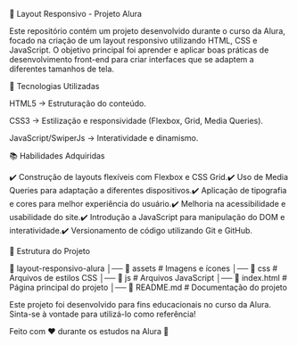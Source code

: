 📌 Layout Responsivo - Projeto Alura

Este repositório contém um projeto desenvolvido durante o curso da Alura, focado na criação de um layout responsivo utilizando HTML, CSS e JavaScript. O objetivo principal foi aprender e aplicar boas práticas de desenvolvimento front-end para criar interfaces que se adaptem a diferentes tamanhos de tela.

🚀 Tecnologias Utilizadas

HTML5 → Estruturação do conteúdo.

CSS3 → Estilização e responsividade (Flexbox, Grid, Media Queries).

JavaScript/SwiperJs → Interatividade e dinamismo.

📚 Habilidades Adquiridas

✔️ Construção de layouts flexíveis com Flexbox e CSS Grid.✔️ Uso de Media Queries para adaptação a diferentes dispositivos.✔️ Aplicação de tipografia e cores para melhor experiência do usuário.✔️ Melhoria na acessibilidade e usabilidade do site.✔️ Introdução a JavaScript para manipulação do DOM e interatividade.✔️ Versionamento de código utilizando Git e GitHub.

📂 Estrutura do Projeto

📁 layout-responsivo-alura
│── 📂 assets        # Imagens e ícones
│── 📂 css           # Arquivos de estilos CSS
│── 📂 js            # Arquivos JavaScript
│── 📜 index.html    # Página principal do projeto
│── 📜 README.md     # Documentação do projeto

Este projeto foi desenvolvido para fins educacionais no curso da Alura. Sinta-se à vontade para utilizá-lo como referência!

Feito com ❤️ durante os estudos na Alura 🚀
